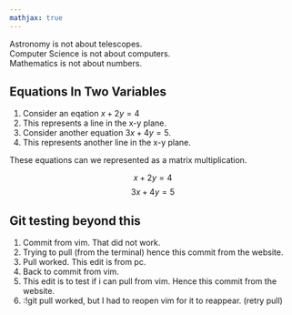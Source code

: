 ```yaml
---
mathjax: true
---
```


Astronomy is not about telescopes.  
Computer Science is not about computers.  
Mathematics is not about numbers.

## Equations In Two Variables

1. Consider an eqation $x+2y=4$
2. This represents a line in the x-y plane.
3. Consider another equation $3x+4y=5$.
4. This represents another line in the x-y plane.

These equations can we represented as a matrix multiplication.

$$ x+2y=4 $$
$$ 3x+4y=5 $$

## Git testing beyond this
 
1. Commit from vim. That did not work.
2. Trying to pull (from the terminal) hence this commit from the website.
3. Pull worked. This edit is from pc.
4. Back to commit from vim.
5. This edit is to test if i can pull from vim. Hence this commit from the website.
6. :!git pull worked, but I had to reopen vim for it to reappear. (retry pull)
